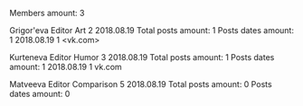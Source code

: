 Members amount: 3

Grigor'eva	Editor Art 2 2018.08.19
Total posts amount: 1	Posts dates amount: 1
2018.08.19 1 <vk.com> 

Kurteneva	Editor Humor 3 2018.08.19
Total posts amount: 1	Posts dates amount: 1
2018.08.19 1 vk.com 

Matveeva	Editor Comparison 5 2018.08.19
Total posts amount: 0	Posts dates amount: 0

